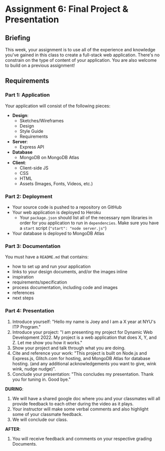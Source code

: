 # Assignment 6: Final Project & Presentation

## Briefing

This week, your assignment is to use all of the experience and knowledge you've gained in this class to create a full-stack web application. There's no constrain on the type of content of your application. You are also welcome to build on a previous assignment!

## Requirements

### Part 1: Application
Your application will consist of the following pieces:
* **Design**:
  * Sketches/Wireframes
  * Design
  * Style Guide
  * Requirements
* **Server**:
  * Express API
* **Database**
  * MongoDB on MongoDB Atlas
* **Client**:
  * Client-side JS
  * CSS
  * HTML
  * Assets (Images, Fonts, Videos, etc.)


### Part 2: Deployment
* Your source code is pushed to a repository on GitHub
* Your web application is deployed to Heroku
  * Your `package.json` should list all of the necessary npm libraries in order for you application to run in `dependencies`. Make sure you have a `start` script (`"start": "node server.js"`)
* Your database is deployed to MongoDB Atlas

### Part 3: Documentation
You must have a `README.md` that contains:
* how to set up and run your application
* links to your design documents, and/or the images inline
* inspiration
* requirements/specification
* process documentation, including code and images
* references
* next steps

### Part 4: Presentation

1. Introduce yourself: "Hello my name is Joey and I am a X year at NYU's ITP Program."
2. Introduce your project: "I am presenting my project for Dynamic Web Development 2022. My project is a web application that does X, Y, and Z. Let me show you how it works."
3. Show your project and talk through what you are doing. 
4. Cite and reference your work: "This project is built on Node.js and Express.js, Glitch.com for hosting, and MongoDB Atlas for database hosting. (and any additional acknowledgements you want to give, wink wink, nudge nudge)". 
5. Conclude your presentation: "This concludes my presentation. Thank you for tuning in. Good bye."

**DURING**:
1. We will have a shared google doc where you and your classmates will all provide feedback to each other during the video as it plays. 
2. Your instructor will make some verbal comments and also highlight some of your classmate feedback. 
3. We will conclude our class. 

**AFTER**:
1. You will receive feedback and comments on your respective grading Documents. 
